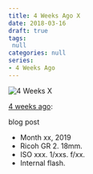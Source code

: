 ```yaml
---
title: 4 Weeks Ago X
date: 2018-03-16
draft: true
tags:
 null
categories: null
series: 
- 4 Weeks Ago
---
```

![4 Weeks X](/posts/4weeksX.jpg)

[4 weeks ago](https://light-transmuter.netlify.com/posts/4weeks/):

blog post

* Month xx, 2019
* Ricoh GR 2. 18mm.
* ISO xxx. 1/xxs. f/xx.
* Internal flash.

